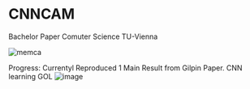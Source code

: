 # CNNCAM
Bachelor Paper Comuter Science TU-Vienna

![memca](https://github.com/Everfade/CNNCAM/assets/17674410/49a9405f-ddb2-4b5f-982a-d1bef39e2fdc)


Progress:
Currentyl Reproduced 1 Main Result from Gilpin Paper. CNN learning GOL
![image](https://github.com/Everfade/CNNCAM/assets/17674410/7dec5264-b028-41dc-9c62-4e9f4a3a5515)

